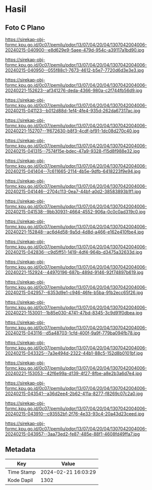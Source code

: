 # Hasil

## Foto C Plano

https://sirekap-obj-formc.kpu.go.id/0c07/pemilu/pdpr/13/07/04/20/04/1307042004006-20240215-040900--e8d629e9-5aee-479d-954c-a39117a1bd90.jpg

https://sirekap-obj-formc.kpu.go.id/0c07/pemilu/pdpr/13/07/04/20/04/1307042004006-20240215-040950--055f88c1-7673-4612-b5e7-7720d6d3e3e3.jpg

https://sirekap-obj-formc.kpu.go.id/0c07/pemilu/pdpr/13/07/04/20/04/1307042004006-20240221-152623--af341276-deda-4366-980a-c2f744fb56d9.jpg

https://sirekap-obj-formc.kpu.go.id/0c07/pemilu/pdpr/13/07/04/20/04/1307042004006-20240215-041123--b012d88d-1ef4-4fe4-935d-262da67317ac.jpg

https://sirekap-obj-formc.kpu.go.id/0c07/pemilu/pdpr/13/07/04/20/04/1307042004006-20240221-152707--1f672630-b8f3-4cdf-bf91-1dc08d270c40.jpg

https://sirekap-obj-formc.kpu.go.id/0c07/pemilu/pdpr/13/07/04/20/04/1307042004006-20240215-041315--7574f15e-bdec-47a9-9328-f15d8f988e32.jpg

https://sirekap-obj-formc.kpu.go.id/0c07/pemilu/pdpr/13/07/04/20/04/1307042004006-20240215-041404--7c611665-2114-4b5e-9dfb-6418223f9e94.jpg

https://sirekap-obj-formc.kpu.go.id/0c07/pemilu/pdpr/13/07/04/20/04/1307042004006-20240215-041446--2704c113-0ea7-44bf-a0d2-38583893b1f1.jpg

https://sirekap-obj-formc.kpu.go.id/0c07/pemilu/pdpr/13/07/04/20/04/1307042004006-20240215-041538--9bb30931-4664-4552-906a-0c0c0ad319c0.jpg

https://sirekap-obj-formc.kpu.go.id/0c07/pemilu/pdpr/13/07/04/20/04/1307042004006-20240221-152848--ac6d4d58-9a5d-4d8d-a466-e162e410fbe4.jpg

https://sirekap-obj-formc.kpu.go.id/0c07/pemilu/pdpr/13/07/04/20/04/1307042004006-20240215-042836--c9d5ff51-1419-4df4-964b-d3475a32633d.jpg

https://sirekap-obj-formc.kpu.go.id/0c07/pemilu/pdpr/13/07/04/20/04/1307042004006-20240221-152924--44970196-687b-489d-9146-92f74897b619.jpg

https://sirekap-obj-formc.kpu.go.id/0c07/pemilu/pdpr/13/07/04/20/04/1307042004006-20240215-042957--6353d9e1-c946-46fe-b5ba-91b2ecc65f26.jpg

https://sirekap-obj-formc.kpu.go.id/0c07/pemilu/pdpr/13/07/04/20/04/1307042004006-20240221-153001--1b85e030-4741-47bd-8345-3c9d91f0dbea.jpg

https://sirekap-obj-formc.kpu.go.id/0c07/pemilu/pdpr/13/07/04/20/04/1307042004006-20240215-043116--d5a48703-1cfd-400f-9a9f-779ba094fb78.jpg

https://sirekap-obj-formc.kpu.go.id/0c07/pemilu/pdpr/13/07/04/20/04/1307042004006-20240215-043325--7a3e494d-2322-44b1-88c5-152d8b0101bf.jpg

https://sirekap-obj-formc.kpu.go.id/0c07/pemilu/pdpr/13/07/04/20/04/1307042004006-20240221-153053--42f6e99a-d139-4f27-8fbe-a8e2b3a6d7e4.jpg

https://sirekap-obj-formc.kpu.go.id/0c07/pemilu/pdpr/13/07/04/20/04/1307042004006-20240215-043541--a36d2ee4-2b62-411a-8277-f8269c07c2a0.jpg

https://sirekap-obj-formc.kpu.go.id/0c07/pemilu/pdpr/13/07/04/20/04/1307042004006-20240215-043910--c93552bf-2f76-4e33-93c4-20a43d23ceed.jpg

https://sirekap-obj-formc.kpu.go.id/0c07/pemilu/pdpr/13/07/04/20/04/1307042004006-20240215-043957--3aa73ed2-fe87-485e-88f1-4608fd49ffa7.jpg


## Metadata

| Key        | Value               |
| ---------- | ------------------- |
| Time Stamp | 2024-02-21 16:03:29 |
| Kode Dapil | 1302                |



